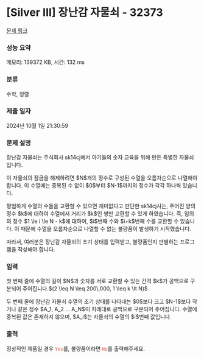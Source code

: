 # [Silver III] 장난감 자물쇠 - 32373 

[문제 링크](https://www.acmicpc.net/problem/32373) 

### 성능 요약

메모리: 139372 KB, 시간: 132 ms

### 분류

수학, 정렬

### 제출 일자

2024년 10월 1일 21:30:59

### 문제 설명

<p>장난감 자물쇠는 주식회사 sk14cj에서 아기들의 숫자 교육을 위해 만든 특별한 자물쇠입니다. </p>

<p>이 자물쇠의 잠금을 해제하려면 $N$개의 정수로 구성된 수열을 오름차순으로 나열해야 합니다. 이 수열에는 중복된 수 없이 $0$부터 $N-1$까지의 정수가 각각 하나씩 있습니다.</p>

<p>평범하게 수열의 수들을 교환할 수 있으면 재미없다고 판단한 sk14cj사는, 주어진 양의 정수 $k$에 대하여 수열에서 거리가 $k$인 쌍만 교환할 수 있게 하였습니다. 즉, 임의의 정수 $1 \le i \le N - k$에 대하여, $i$번째 수와 $i+k$번째 수를 교환할 수 있습니다. 이 때문에 수열을 오름차순으로 나열할 수 없는 불량품이 발생하기 시작했습니다.</p>

<p>따라서, 여러분은 장난감 자물쇠의 초기 상태를 입력받고, 불량품인지 판별하는 프로그램을 작성해야 합니다.</p>

### 입력 

 <p>첫 번째 줄에 수열의 길이 $N$과 숫자를 서로 교환할 수 있는 간격 $k$가 공백으로 구분되어 주어집니다.$(2 \leq N \leq 200\,000, 1 \leq k \lt N)$</p>

<p>두 번째 줄에 장난감 자물쇠 수열의 초기 상태를 나타내는 $0$보다 크고 $N-1$보다 작거나 같은 정수 $A_1, A_2 ... A_N$이 차례대로 공백으로 구분되어 주어집니다. 수열에 중복된 값은 존재하지 않으며, $A_i$는 자물쇠의 수열의 $i$번째 값입니다.</p>

### 출력 

 <p>정상적인 제품일 경우 <code><span style="color:#e74c3c;">Yes</span></code>를, 불량품이라면 <code><span style="color:#e74c3c;">No</span></code>를 출력해주세요.</p>

